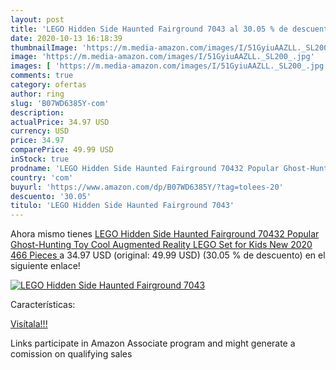 ```yaml
---
layout: post
title: 'LEGO Hidden Side Haunted Fairground 7043 al 30.05 % de descuento'
date: 2020-10-13 16:18:39
thumbnailImage: 'https://m.media-amazon.com/images/I/51GyiuAAZLL._SL200_.jpg'
image: 'https://m.media-amazon.com/images/I/51GyiuAAZLL._SL200_.jpg'
images: [ 'https://m.media-amazon.com/images/I/51GyiuAAZLL._SL200_.jpg' ]
comments: true
category: ofertas
author: ring
slug: 'B07WD6385Y-com'
description:
actualPrice: 34.97 USD
currency: USD
price: 34.97
comparePrice: 49.99 USD
inStock: true
prodname: 'LEGO Hidden Side Haunted Fairground 70432 Popular Ghost-Hunting Toy  Cool Augmented Reality LEGO Set for Kids  New 2020  466 Pieces '
country: 'com'
buyurl: 'https://www.amazon.com/dp/B07WD6385Y/?tag=tolees-20'
descuento: '30.05'
titulo: 'LEGO Hidden Side Haunted Fairground 7043'
---
```


Ahora mismo tienes [LEGO Hidden Side Haunted Fairground 70432 Popular Ghost-Hunting Toy  Cool Augmented Reality LEGO Set for Kids  New 2020  466 Pieces ](https://www.amazon.com/dp/B07WD6385Y/?tag=tolees-20) a 34.97 USD (original: 49.99 USD) (30.05 %  de descuento) en el siguiente enlace!

[![LEGO Hidden Side Haunted Fairground 7043](https://m.media-amazon.com/images/I/51GyiuAAZLL._SL200_.jpg)](https://www.amazon.com/dp/B07WD6385Y/?tag=tolees-20)

Características:


[Visítala!!!](https://www.amazon.com/dp/B07WD6385Y/?tag=tolees-20)

Links participate in Amazon Associate program and might generate a comission on qualifying sales

